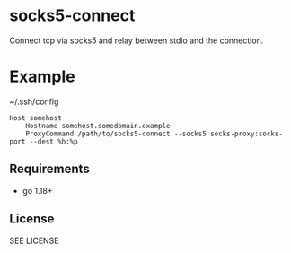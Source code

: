 socks5-connect
===

Connect tcp via socks5 and relay between stdio and the connection.

# Example

~/.ssh/config
```
Host somehost
    Hostname somehost.somedomain.example
    ProxyCommand /path/to/socks5-connect --socks5 socks-proxy:socks-port --dest %h:%p
```

## Requirements

 - go 1.18+

## License 

SEE LICENSE
